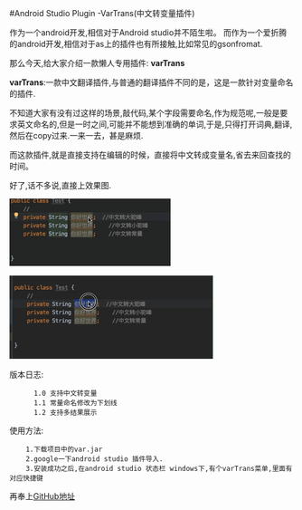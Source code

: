 #Android Studio Plugin -VarTrans(中文转变量插件)


作为一个android开发,相信对于Android studio并不陌生啦。
而作为一个爱折腾的android开发,相信对于as上的插件也有所接触,比如常见的gsonfromat.

那么今天,给大家介绍一款懒人专用插件: **varTrans** 

**varTrans**:一款中文翻译插件,与普通的翻译插件不同的是，这是一款针对变量命名的插件.

不知道大家有没有过这样的场景,敲代码,某个字段需要命名,作为规范呢,一般是要求英文命名的,但是一时之间,可能并不能想到准确的单词,于是,只得打开词典,翻译,然后在copy过来.一来一去，甚是麻烦.

而这款插件,就是直接支持在编辑的时候，直接将中文转成变量名,省去来回查找的时间。

好了,话不多说,直接上效果图.

![效果图](https://github.com/quietUncle/vartrans/blob/master/vartrans.gif)


![效果图](https://github.com/quietUncle/vartrans/blob/master/vartrans_pop.gif)

版本日志:
        
          1.0 支持中文转变量
          1.1 常量命名修改为下划线
          1.2 支持多结果展示 

使用方法:	

		1.下载项目中的var.jar
		2.google一下android studio 插件导入.
		3.安装成功之后,在android studio 状态栏 windows下,有个varTrans菜单,里面有对应快捷键

再奉上[GitHub地址](https://github.com/quietUncle/vartrans)


